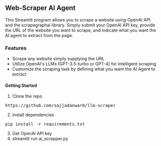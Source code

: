 ## Web-Scraper AI Agent

This Streamlit program allows you to scrape a website using OpenAI API and the scrapegraphai library. Simply submit your OpenAI API key, provide the URL of the website you want to scrape, and indicate what you want the AI agent to extract from the page.

### Features
- Scrape any website simply supplying the URL
- Utilize OpenAI's LLMs (GPT-3.5-turbo or GPT-4) for intelligent scraping
- Customize the scraping task by defining what you want the AI Agent to extract


#### Getting Started
 1. Clone the repo
 
<pre>https://github.com/sajjadanwar0/llm-scraper</pre>

2. Install dependencies
 <pre>pip install -r requirements.txt</pre>

3. Get OpenAI API key
4. streamlit run ai_scrapper.py

